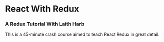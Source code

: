 <h1>React With Redux</h1>
<h3>A Redux Tutorial With Laith Harb</h3>
<p>This is a 45-minute crash course aimed to teach React Redux in great detail. </p>